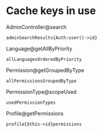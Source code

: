 # Cache keys in use

AdminController@search

	adminSearchResults{Auth:user()->id}

Language@getAllByPriority

	allLanguagesOrderedByPriority

Permission@getGroupedByType

	allPermissionsGroupedByType

PermissionType@scopeUsed

	usedPermissionTypes

Profile@getPermissions

	profile{$this->id}permissions

